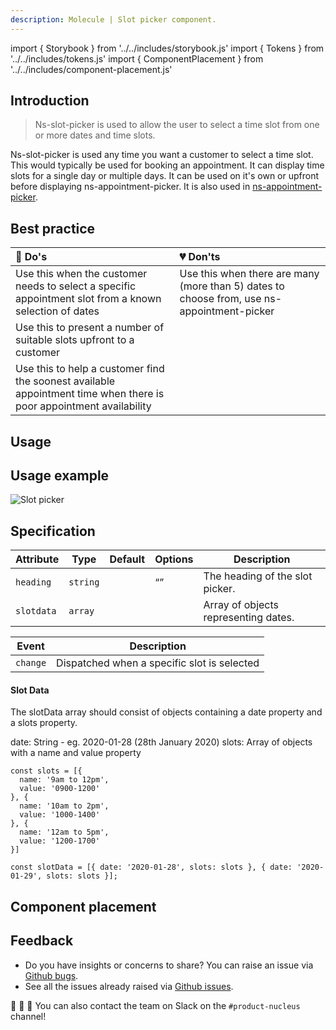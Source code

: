 ```yaml
---
description: Molecule | Slot picker component.
---
```


import { Storybook } from '../../includes/storybook.js'
import { Tokens } from '../../includes/tokens.js'
import { ComponentPlacement } from '../../includes/component-placement.js'

## Introduction

> Ns-slot-picker is used to allow the user to select a time slot from one or more dates and time slots.

Ns-slot-picker is used any time you want a customer to select a time slot. This would typically be used for booking an appointment. It can display time slots for a single day or multiple days. It can be used on it's own or upfront before displaying ns-appointment-picker. It is also used in [ns-appointment-picker](components/ns-appointment-picker.md).

## Best practice

| 💚 Do's | 💔 Don'ts |
| :--- | :--- |
| Use this when the customer needs to select a specific appointment slot from a known selection of dates | Use this when there are many (more than 5) dates to choose from, use ns-appointment-picker |
| Use this to present a number of suitable slots upfront to a customer |  |
| Use this to help a customer find the soonest available appointment time when there is poor appointment availability |  |

## Usage

<Storybook story="components-ns-slot-picker--standard"></Storybook>

## Usage example 

![Slot picker](https://user-images.githubusercontent.com/3082819/98025907-3b625500-1e02-11eb-8297-9be9525629ff.png)

## Specification

| Attribute      | Type      | Default   | Options | Description |
|----------------|-----------|-----------|---------|-----------|
| `heading` | `string`  |   |  “” | The heading of the slot picker.
| `slotdata` | `array`  |   |           | Array of objects representing dates.

| Event      | Description |
|----------|------------|
| `change` | Dispatched when a specific slot is selected

#### Slot Data

The slotData array should consist of objects containing a date property and a slots property.

date: String - eg. 2020-01-28 (28th January 2020)
slots: Array of objects with a name and value property 

```
const slots = [{
  name: '9am to 12pm',
  value: '0900-1200'
}, {
  name: '10am to 2pm',
  value: '1000-1400'
}, {
  name: '12am to 5pm',
  value: '1200-1700'
}]

const slotData = [{ date: '2020-01-28', slots: slots }, { date: '2020-01-29', slots: slots }];

```

## Component placement

<ComponentPlacement component="ns-slot-picker" parentComponents="ns-form,ns-fieldset"></ComponentPlacement>

<Tokens component="slot-picker"></Tokens>

## Feedback

* Do you have insights or concerns to share? You can raise an issue via [Github bugs](https://github.com/ConnectedHomes/nucleus/issues/new?assignees=&labels=Bug&template=a--bug-report.md&title=[bug]%20[ns-slot-picker]).
* See all the issues already raised via [Github issues](https://github.com/connectedHomes/nucleus/issues?utf8=%E2%9C%93&q=is%3Aopen+is%3Aissue+label%3ABug+[ns-slot-picker]).

💩 🎉 🦄 You can also contact the team on Slack on the `#product-nucleus` channel!


